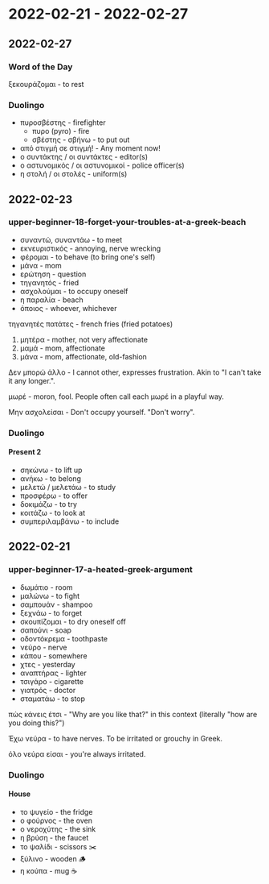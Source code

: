 # 2022-02-21 - 2022-02-27

## 2022-02-27

### Word of the Day

ξεκουράζομαι - to rest

### Duolingo

* πυροσβέστης - firefighter
  * πυρο (pyro) - fire
  * σβέστης - σβήνω - to put out
* από στιγμή σε στιγμή! - Any moment now!
* ο συντάκτης / οι συντάκτες - editor(s)
* ο αστυνομικός / οι αστυνομικοί - police officer(s)
* η στολή / οι στολές - uniform(s)

## 2022-02-23

### upper-beginner-18-forget-your-troubles-at-a-greek-beach

* συναντώ, συναντάω - to meet
* εκνευριστικός - annoying, nerve wrecking
* φέρομαι - to behave (to bring one's self)
* μάνα - mom
* ερώτηση - question
* τηγανητός - fried
* ασχολούμαι - to occupy oneself
* η παραλία - beach
* όποιος - whoever, whichever

τηγανητές πατάτες - french fries (fried potatoes)

1. μητέρα - mother, not very affectionate
2. μαμά - mom, affectionate
3. μάνα - mom, affectionate, old-fashion

Δεν μπορώ άλλο - I cannot other, expresses frustration. Akin to "I can't take it any longer.".

μωρέ - moron, fool. People often call each μωρέ in a playful way.

Μην ασχολείσαι - Don't occupy yourself. "Don't worry".

### Duolingo

#### Present 2

* σηκώνω - to lift up
* ανήκω - to belong
* μελετώ / μελετάω - to study
* προσφέρω - to offer
* δοκιμάζω - to try
* κοιτάζω - to look at
* συμπεριλαμβάνω - to include

## 2022-02-21

### upper-beginner-17-a-heated-greek-argument

* δωμάτιο - room
* μαλώνω - to fight
* σαμπουάν - shampoo
* ξεχνάω - to forget
* σκουπίζομαι - to dry oneself off
* σαπούνι - soap
* οδοντόκρεμα - toothpaste
* νεύρο - nerve
* κάπου - somewhere
* χτες - yesterday
* αναπτήρας - lighter
* τσιγάρο - cigarette
* γιατρός - doctor
* σταματάω - to stop

πώς κάνεις έτσι - "Why are you like that?" in this context (literally "how are you doing this?")

Έχω νεύρα - to have nerves. To be irritated or grouchy in Greek.

όλο νεύρα είσαι - you're always irritated.

### Duolingo

#### House

* το ψυγείο - the fridge
* ο φούρνος - the oven
* ο νεροχύτης - the sink
* η βρύση - the faucet
* το ψαλίδι - scissors ✂️
* ξύλινο - wooden 🪵
* η κούπα - mug ☕